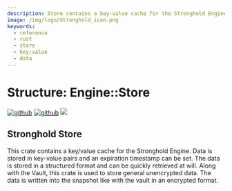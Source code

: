 ```yaml
---
description: Store contains a key-value cache for the Stronghold Engine.
image: /img/logo/Stronghold_icon.png
keywords:
  - reference
  - rust
  - store
  - key:value
  - data
---
```


# Structure: Engine::Store

[![github](https://img.shields.io/badge/github-source-blue.svg)](https://github.com/iotaledger/stronghold.rs/tree/dev/engine/src/store) [![github](https://img.shields.io/badge/rust-docs-green.svg)](https://docs.rs/stronghold_engine/engine/latest/store/index.html) [![](https://img.shields.io/crates/v/stronghold-engine.svg)](https://crates.io/crates/stronghold-engine)

## Stronghold Store

This crate contains a key/value cache for the Stronghold Engine. Data is stored in key-value pairs and an expiration timestamp can be set. The data is stored in a structured format and can be quickly retrieved at will. Along with the Vault, this crate is used to store general unencrypted data. The data is written into the snapshot like with the vault in an encrypted format.

